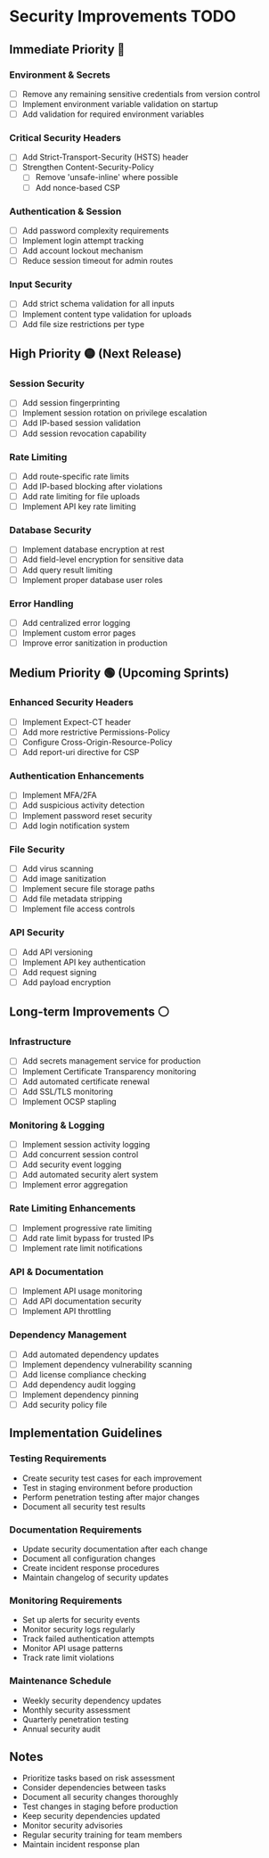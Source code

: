 # Security Improvements TODO

## Immediate Priority 🔴

### Environment & Secrets
- [ ] Remove any remaining sensitive credentials from version control
- [ ] Implement environment variable validation on startup
- [ ] Add validation for required environment variables

### Critical Security Headers
- [ ] Add Strict-Transport-Security (HSTS) header
- [ ] Strengthen Content-Security-Policy
  - [ ] Remove 'unsafe-inline' where possible
  - [ ] Add nonce-based CSP

### Authentication & Session
- [ ] Add password complexity requirements
- [ ] Implement login attempt tracking
- [ ] Add account lockout mechanism
- [ ] Reduce session timeout for admin routes

### Input Security
- [ ] Add strict schema validation for all inputs
- [ ] Implement content type validation for uploads
- [ ] Add file size restrictions per type

## High Priority 🟡 (Next Release)

### Session Security
- [ ] Add session fingerprinting
- [ ] Implement session rotation on privilege escalation
- [ ] Add IP-based session validation
- [ ] Add session revocation capability

### Rate Limiting
- [ ] Add route-specific rate limits
- [ ] Add IP-based blocking after violations
- [ ] Add rate limiting for file uploads
- [ ] Implement API key rate limiting

### Database Security
- [ ] Implement database encryption at rest
- [ ] Add field-level encryption for sensitive data
- [ ] Add query result limiting
- [ ] Implement proper database user roles

### Error Handling
- [ ] Add centralized error logging
- [ ] Implement custom error pages
- [ ] Improve error sanitization in production

## Medium Priority 🟢 (Upcoming Sprints)

### Enhanced Security Headers
- [ ] Implement Expect-CT header
- [ ] Add more restrictive Permissions-Policy
- [ ] Configure Cross-Origin-Resource-Policy
- [ ] Add report-uri directive for CSP

### Authentication Enhancements
- [ ] Implement MFA/2FA
- [ ] Add suspicious activity detection
- [ ] Implement password reset security
- [ ] Add login notification system

### File Security
- [ ] Add virus scanning
- [ ] Add image sanitization
- [ ] Implement secure file storage paths
- [ ] Add file metadata stripping
- [ ] Implement file access controls

### API Security
- [ ] Add API versioning
- [ ] Implement API key authentication
- [ ] Add request signing
- [ ] Add payload encryption

## Long-term Improvements ⚪

### Infrastructure
- [ ] Add secrets management service for production
- [ ] Implement Certificate Transparency monitoring
- [ ] Add automated certificate renewal
- [ ] Add SSL/TLS monitoring
- [ ] Implement OCSP stapling

### Monitoring & Logging
- [ ] Implement session activity logging
- [ ] Add concurrent session control
- [ ] Add security event logging
- [ ] Add automated security alert system
- [ ] Implement error aggregation

### Rate Limiting Enhancements
- [ ] Implement progressive rate limiting
- [ ] Add rate limit bypass for trusted IPs
- [ ] Implement rate limit notifications

### API & Documentation
- [ ] Implement API usage monitoring
- [ ] Add API documentation security
- [ ] Implement API throttling

### Dependency Management
- [ ] Add automated dependency updates
- [ ] Implement dependency vulnerability scanning
- [ ] Add license compliance checking
- [ ] Add dependency audit logging
- [ ] Implement dependency pinning
- [ ] Add security policy file

## Implementation Guidelines

### Testing Requirements
- Create security test cases for each improvement
- Test in staging environment before production
- Perform penetration testing after major changes
- Document all security test results

### Documentation Requirements
- Update security documentation after each change
- Document all configuration changes
- Create incident response procedures
- Maintain changelog of security updates

### Monitoring Requirements
- Set up alerts for security events
- Monitor security logs regularly
- Track failed authentication attempts
- Monitor API usage patterns
- Track rate limit violations

### Maintenance Schedule
- Weekly security dependency updates
- Monthly security assessment
- Quarterly penetration testing
- Annual security audit

## Notes
- Prioritize tasks based on risk assessment
- Consider dependencies between tasks
- Document all security changes thoroughly
- Test changes in staging before production
- Keep security dependencies updated
- Monitor security advisories
- Regular security training for team members
- Maintain incident response plan 